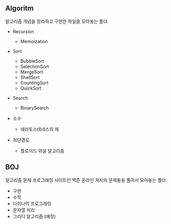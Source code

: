 ## Algoritm

 알고리즘 개념을 정리하고 구현한 파일을 모아놓는 폴더

- Recursion
    - Memoization
    
- Sort
    - BubbleSort
    - SelectionSort
    - MergeSort
    - ShellSort
    - CountingSort
    - QuickSort
- Search
    - BinarySearch
- 소수
    - 에라토스테네스의 체 
- 최단경로
    - 플로이드 와샬 알고리즘 
## BOJ

  알고리즘 문제 프로그래밍 사이트인 백준 온라인 져지의 문제들을 풀어서 모아놓는 폴더

- 구현
- 수학
- 다이나믹 프로그래밍
- 문자열 처리
- 그리디 알고리즘 (예정)
